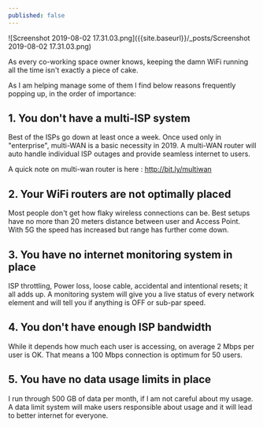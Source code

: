 ```yaml
---
published: false
---
```


![Screenshot 2019-08-02 17.31.03.png]({{site.baseurl}}/_posts/Screenshot 2019-08-02 17.31.03.png)


As every co-working space owner knows, keeping the damn WiFi running all the time isn't exactly a piece of cake.

As I am helping manage some of them I find below reasons frequently popping up, in the order of importance:

## 1. You don't have a multi-ISP system

Best of the ISPs go down at least once a week. Once used only in "enterprise", multi-WAN is a basic necessity in 2019.
A multi-WAN router will auto handle individual ISP outages and provide seamless internet to users.

A quick note on multi-wan router is here : http://bit.ly/multiwan

## 2. Your WiFi routers are not optimally placed

Most people don't get how flaky wireless connections can be. 
Best setups have no more than 20 meters distance between user and Access Point. 
With 5G the speed has increased but range has further come down.

## 3. You have no internet monitoring system in place

ISP throttling, Power loss, loose cable, accidental and intentional resets; it all adds up.
A monitoring system will give you a live status of every network element and will tell you if anything is OFF or sub-par speed.

## 4. You don't have enough ISP bandwidth

While it depends how much each user is accessing, on average 2 Mbps per user is OK. That means a 100 Mbps connection is optimum for 50 users.

## 5. You have no data usage limits in place

I run through 500 GB of data per month, if I am not careful about my usage. A data limit system will make users responsible about usage and it will lead to better internet for everyone.
